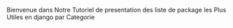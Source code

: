 Bienvenue dans Notre Tutoriel de presentation des liste de package les Plus Utiles en django par Categorie 
